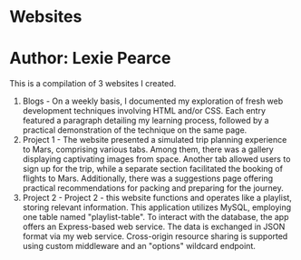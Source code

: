 # Websites
# Author: Lexie Pearce

This is a compilation of 3 websites I created.

1) Blogs - On a weekly basis, I documented my exploration of fresh web development techniques involving HTML and/or CSS. Each entry featured a paragraph detailing my learning process, followed by a practical demonstration of the technique on the same page.
2) Project 1 - The website presented a simulated trip planning experience to Mars, comprising various tabs. Among them, there was a gallery displaying captivating images from space. Another tab allowed users to sign up for the trip, while a separate section facilitated the booking of flights to Mars. Additionally, there was a suggestions page offering practical recommendations for packing and preparing for the journey.
3) Project 2 - Project 2 - this website functions and operates like a playlist, storing relevant information. This application utilizes MySQL, employing one table named "playlist-table". To interact with the database, the app offers an Express-based web service. The data is exchanged in JSON format via my web service. Cross-origin resource sharing is supported using custom middleware and an "options" wildcard endpoint.
